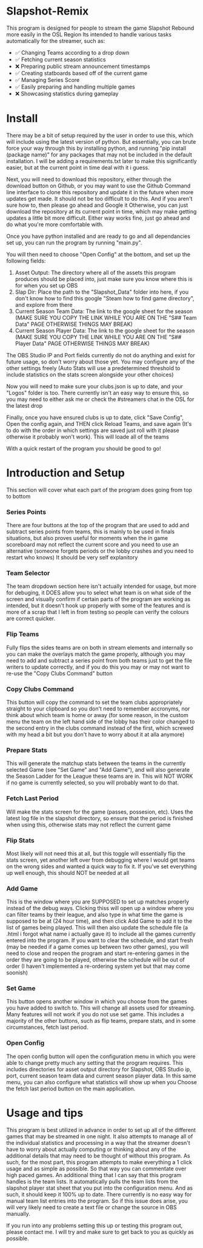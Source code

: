 # Slapshot-Remix
This program is designed for people to stream the game Slapshot Rebound more easily in the OSL Region
Its intended to handle various tasks automatically for the streamer, such as:
- ✅ Changing Teams according to a drop down
- ✅ Fetching current season statistics
- ❌ Preparing public stream announcement timestamps
- ✅ Creating statboards based off of the current game
- ✅ Managing Series Score
- ✅ Easily preparing and handling multiple games
- ❌ Showcasing statistics during gameplay

# Install
There may be a bit of setup required by the user in order to use this, which will include using the latest version of python. But essentially, you can brute force your way through this by installing python, and running "pip install (package name)" for any packages that may not be included in the default installation. I will be adding a requirements.txt later to make this significantly easier, but at the current point in time deal with it i guess.

Next, you will need to download this repository, either through the download button on Github, or you may want to use the Github Command line interface to clone this repository and update it in the future when more updates get made. It should not be too difficult to do this. And if you aren't sure how to, then please go ahead and Google it Otherwise, you can just download the repository at its current point in time, which may make getting updates a little bit more difficult. Either way works fine, just go ahead and do what you're more comfortable with. 

Once you have python installed and are ready to go and all dependancies set up, you can run the program by running "main.py".

You will then need to choose "Open Config" at the bottom, and set up the following fields:
  1. Asset Output: The directory where all of the assets this program produces should be placed into, just make sure you know where this is for when you set up OBS
  2. Slap Dir: Place the path to the "Slapshot_Data" folder into here, if you don't know how to find this google "Steam how to find game directory", and explore from there
  3. Current Season Team Data: The link to the google sheet for the season (MAKE SURE YOU COPY THE LINK WHILE YOU ARE ON THE "S## Team Data" PAGE OTHERWISE THINGS MAY BREAK)
  4. Current Season Player Data: The link to the google sheet for the season (MAKE SURE YOU COPY THE LINK WHILE YOU ARE ON THE "S## Player Data" PAGE OTHERWISE THINGS MAY BREAK)

The OBS Studio IP and Port fields currently do not do anything and exist for future usage, so don't worry about those yet. You may configure any of the other settings freely (Auto Stats will use a predetermined threshold to include statistics on the stats screen alongside your other choices)

Now you will need to make sure your clubs.json is up to date, and your "Logos" folder is too. There currently isn't an easy way to ensure this, so you may need to either ask me or check the #streamers chat in the OSL for the latest drop

Finally, once you have ensured clubs is up to date, click "Save Config", Open the config again, and THEN click Reload Teams, and save again (It's to do with the order in which settings are saved just roll with it please otherwise it probably won't work). This will loade all of the teams

With a quick restart of the program you should be good to go!

# Introduction and Setup
This section will cover what each part of the program does going from top to bottom
### Series Points
There are four buttons at the top of the program that are used to add and subtract series points from teams, this is mainly to be used in finals situations, but also proves useful for moments when the in game scoreboard may not reflect the current score and you need to use an alternative (someone forgets periods or the lobby crashes and you need to restart who knows)
It should be very self explanitory
### Team Selector
The team dropdown section here isn't actually intended for usage, but more for debuging, it DOES allow you to select what team is on what side of the screen and visually confirm if certain parts of the program are working as intended, but it doesn't hook up properly with some of the features and is more of a scrap that I left in from testing so people can verify the colours are correct quicker.
### Flip Teams
Fully flips the sides teams are on both in stream elements and internally so you can make the overlays match the game properly, although you may need to add and subtract a series point from both teams just to get the file writers to update correctly, and if you do this you may or may not want to re-use the "Copy Clubs Command" button
### Copy Clubs Command
This button will copy the command to set the team clubs appropriately straight to your clipboard so you don't need to remember accronyms, nor think about which team is home or away (for some reason, in the custom menu the team on the left hand side of the lobby has their color changed to the second entry in the clubs command instead of the first, which screwed with my head a bit but you don't have to worry about it at alla anymore)
### Prepare Stats
This will generate the matchup stats between the teams in the currently selected Game (see "Set Game" and "Add Game"), and will also generate the Season Ladder for the League these teams are in. This will NOT WORK if no game is currently selected, so you will probably want to do that.
### Fetch Last Period
Will make the stats screen for the game (passes, possesion, etc). Uses the latest log file in the slapshot directory, so ensure that the period is finished when using this, otherwise stats may not reflect the current game
### Flip Stats
Most likely will not need this at all, but this toggle will essentially flip the stats screen, yet another left over from debugging where I would get teams on the wrong sides and wanted a quick way to fix it. If you've set everything up well enough, this should NOT be needed at all
### Add Game
This is the window where you are SUPPOSED to set up matches properly instead of the debug ways. Clicking thiss will open up a window where you can filter teams by their league, and also type in what time the game is supposed to be at (24 hour time), and then click Add Game to add it to the list of games being played. This will then also update the schedule file (a .html i forgot what name i actually gave it) to include all the games currently entered into the program. If you want to clear the schedule, and start fresh (may be needed if a game comes up between two other games), you will need to close and reopen the program and start re-entering games in the order they are going to be played, otherwise the schedule will be out of order (I haven't implemented a re-ordering system yet but that may come soonish)
### Set Game
This button opens another window in which you choose from the games you have added to switch to. This will change all assets used for streaming. Many features will not work if you do not use set game. This includes a majority of the other buttons, such as flip teams, prepare stats, and in some circumstances, fetch last period. 
### Open Config
The open config button will open the configuration menu in which you were able to change pretty much any setting that the program requires. This includes directories for asset output directory for Slapshot, OBS Studio ip, port, current season team data and current season player data. In this same menu, you can also configure what statistics will show up when you Choose the fetch last period button on the main application. 

# Usage and tips
This program is best utilized in advance in order to set up all of the different games that may be streamed in one night. It also attempts to manage all of the individual statistics and processing in a way that the streamer doesn't have to worry about actually computing or thinking about any of the additional details that may need to be thought of without this program. As such, for the most part, this program attempts to make everything a 1 click usage and as simple as possible. So that way you can commentate over high paced games. An additional thing that I can say that this program handles is the team lists. It automatically pulls the team lists from the slapshot player stat sheet that you put into the configuration menu. And as such, it should keep it 100% up to date. There currently is no easy way for manual team list entries into the program. So if this issue does arise, you will very likely need to create a text file or change the source in OBS manually.

If you run into any problems setting this up or testing this program out, please contact me. I will try and make sure to get back to you as quickly as possible.